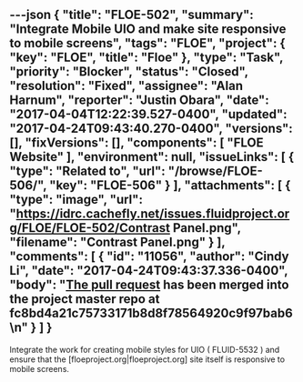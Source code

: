 ---json
{
  "title": "FLOE-502",
  "summary": "Integrate Mobile UIO and make site responsive to mobile screens",
  "tags": "FLOE",
  "project": {
    "key": "FLOE",
    "title": "Floe"
  },
  "type": "Task",
  "priority": "Blocker",
  "status": "Closed",
  "resolution": "Fixed",
  "assignee": "Alan Harnum",
  "reporter": "Justin Obara",
  "date": "2017-04-04T12:22:39.527-0400",
  "updated": "2017-04-24T09:43:40.270-0400",
  "versions": [],
  "fixVersions": [],
  "components": [
    "FLOE Website"
  ],
  "environment": null,
  "issueLinks": [
    {
      "type": "Related to",
      "url": "/browse/FLOE-506/",
      "key": "FLOE-506"
    }
  ],
  "attachments": [
    {
      "type": "image",
      "url": "https://idrc.cachefly.net/issues.fluidproject.org/FLOE/FLOE-502/Contrast Panel.png",
      "filename": "Contrast Panel.png"
    }
  ],
  "comments": [
    {
      "id": "11056",
      "author": "Cindy Li",
      "date": "2017-04-24T09:43:37.336-0400",
      "body": "[The pull request](https://github.com/fluid-project/floeproject.org/pull/53) has been merged into the project master repo at fc8bd4a21c75733171b8d8f78564920c9f97bab6\n"
    }
  ]
}
---
Integrate the work for creating mobile styles for UIO ( FLUID-5532 ) and ensure that the \[floeproject.org|floeproject.org] site itself is responsive to mobile screens.

        